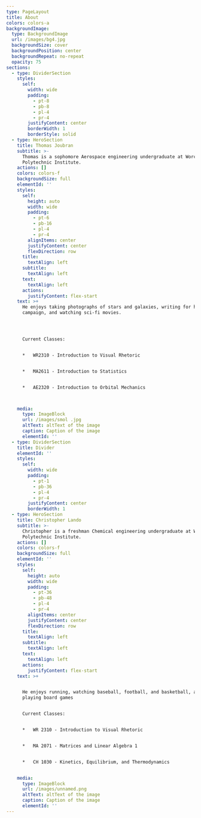 ```yaml
---
type: PageLayout
title: About
colors: colors-a
backgroundImage:
  type: BackgroundImage
  url: /images/bg4.jpg
  backgroundSize: cover
  backgroundPosition: center
  backgroundRepeat: no-repeat
  opacity: 75
sections:
  - type: DividerSection
    styles:
      self:
        width: wide
        padding:
          - pt-8
          - pb-8
          - pl-4
          - pr-4
        justifyContent: center
        borderWidth: 1
        borderStyle: solid
  - type: HeroSection
    title: Thomas Joubran
    subtitle: >-
      Thomas is a sophomore Aerospace engineering undergraduate at Worcester
      Polytechnic Institute.
    actions: []
    colors: colors-f
    backgroundSize: full
    elementId: ''
    styles:
      self:
        height: auto
        width: wide
        padding:
          - pt-6
          - pb-16
          - pl-4
          - pr-4
        alignItems: center
        justifyContent: center
        flexDirection: row
      title:
        textAlign: left
      subtitle:
        textAlign: left
      text:
        textAlign: left
      actions:
        justifyContent: flex-start
    text: >+
      He enjoys taking photographs of stars and galaxies, writing for his D\&D
      campaign, and watching sci-fi movies. 




      Current Classes:


      *   WR2310 - Introduction to Visual Rhetoric


      *   MA2611 - Introduction to Statistics 


      *   AE2320 - Introduction to Orbital Mechanics



    media:
      type: ImageBlock
      url: /images/smol .jpg
      altText: altText of the image
      caption: Caption of the image
      elementId: ''
  - type: DividerSection
    title: Divider
    elementId: ''
    styles:
      self:
        width: wide
        padding:
          - pt-1
          - pb-36
          - pl-4
          - pr-4
        justifyContent: center
        borderWidth: 1
  - type: HeroSection
    title: Christopher Lando
    subtitle: >-
      Christopher is a freshman Chemical engineering undergraduate at Worcester
      Polytechnic Institute.
    actions: []
    colors: colors-f
    backgroundSize: full
    elementId: ''
    styles:
      self:
        height: auto
        width: wide
        padding:
          - pt-36
          - pb-48
          - pl-4
          - pr-4
        alignItems: center
        justifyContent: center
        flexDirection: row
      title:
        textAlign: left
      subtitle:
        textAlign: left
      text:
        textAlign: left
      actions:
        justifyContent: flex-start
    text: >+


      He enjoys running, watching baseball, football, and basketball, as well as
      playing board games


      Current Classes:


      *   WR 2310 - Introduction to Visual Rhetoric


      *   MA 2071 - Matrices and Linear Algebra 1


      *   CH 1030 - Kinetics, Equilibrium, and Thermodynamics


    media:
      type: ImageBlock
      url: /images/unnamed.png
      altText: altText of the image
      caption: Caption of the image
      elementId: ''
---
```

